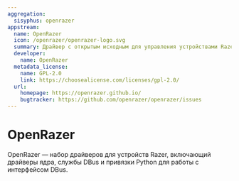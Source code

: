 ```yaml
---
aggregation:
  sisyphus: openrazer
appstream:
  name: OpenRazer
  icon: /openrazer/openrazer-logo.svg
  summary: Драйвер с открытым исходным для управления устройствами Razer
  developer:
    name: OpenRazer
  metadata_license:
    name: GPL-2.0
    link: https://choosealicense.com/licenses/gpl-2.0/
  url:
    homepage: https://openrazer.github.io/
    bugtracker: https://github.com/openrazer/openrazer/issues
---
```


# OpenRazer

OpenRazer — набор драйверов для устройств Razer, включающий драйверы ядра, службы DBus и привязки Python для работы с интерфейсом DBus.

<!--@include: @apps/_parts/install/content-repo.md-->
